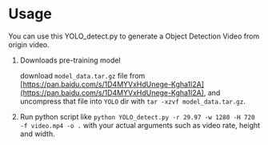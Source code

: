 # Usage

You can use this YOLO_detect.py to generate a Object Detection Video from origin video.

1. Downloads pre-training model

   download `model_data.tar.gz` file from [https://pan.baidu.com/s/1D4MYVxHdUnege-Kgha1l2A](https://pan.baidu.com/s/1D4MYVxHdUnege-Kgha1l2A), and uncompress that file into `YOLO` dir with `tar -xzvf model_data.tar.gz`.

2. Run python script like `python YOLO_detect.py -r 29.97 -w 1280 -H 720 -f video.mp4 -o .` with your actual arguments such as video rate, height and width.
